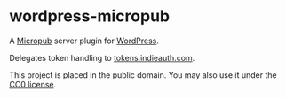 # wordpress-micropub

A [Micropub](http://indiewebcamp.com/micropub) server plugin for
[WordPress](https://wordpress.org/).

Delegates token handling to [tokens.indieauth.com](https://tokens.indieauth.com/).

This project is placed in the public domain. You may also use it under the
[CC0 license](http://creativecommons.org/publicdomain/zero/1.0/).
